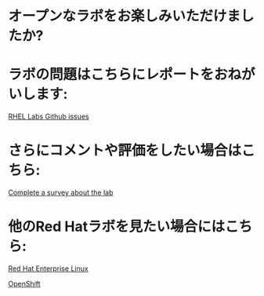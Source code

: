 # オープンなラボをお楽しみいただけましたか?

# ラボの問題はこちらにレポートをおねがいします:
[RHEL Labs Github issues](https://github.com/rhel-labs/learn-katacoda/issues)

# さらにコメントや評価をしたい場合はこちら:
[Complete a survey about the lab](https://forms.gle/vipkbKFYcKx9YYSs6)

# 他のRed Hatラボを見たい場合にはこちら:
[Red Hat Enterprise Linux](https://lab.redhat.com)

[OpenShift](https://learn.openshift.com)


